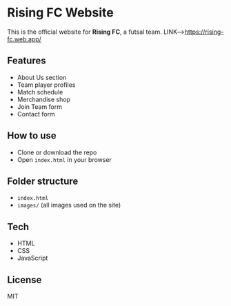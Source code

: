 # Rising FC Website

This is the official website for **Rising FC**, a futsal team.
LINK-->https://rising-fc.web.app/

## Features
- About Us section
- Team player profiles
- Match schedule
- Merchandise shop
- Join Team form
- Contact form

## How to use
- Clone or download the repo
- Open `index.html` in your browser

## Folder structure
- `index.html`
- `images/` (all images used on the site)

## Tech
- HTML
- CSS
- JavaScript

## License
MIT

